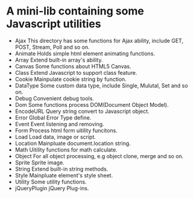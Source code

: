 # A mini-lib containing some Javascript utilities

* Ajax
    This directory has some functions for Ajax ability, include GET, POST, Stream, Poll and so on.
* Animate
    Holds simple html element animating functions.
* Array
    Extend built-in array's ability.
* Canvas
    Some functions about HTML5 Canvas.
* Class
    Extend Javascript to support class feature.
* Cookie
    Mainpulate cookie string by function.
* DataType
    Some custom data type, include Single, Mulutal, Set and so on.
* Debug
    Convenient debug tools.
* Dom
    Some functions process DOM(Document Object Model).
* EncodeURL
    Query string convert to Javascript object.
* Error
    Global Error Type define.
* Event
    Event listening and removing.
* Form
    Process html form uitility funcitons.
* Load
    Load data, image or script.
* Location
    Mainpluate document.location string.
* Math
    Uitility functions for math calculate.
* Object
    For all object processing, e.g object clone, merge and so on.
* Sprite
    Sprite image.
* String
    Extend built-in string methods.
* Style
    Mainpluate element's style sheet.
* Utility
    Some utility functions.
* jQueryPlugin
   jQuery Plug-ins.
